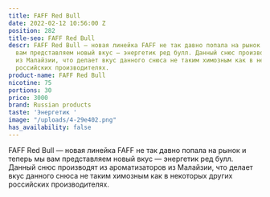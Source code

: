 ```yaml
---
title: FAFF Red Bull
date: 2022-02-12 10:56:00 Z
position: 282
title-seo: FAFF Red Bull
descr: FAFF Red Bull — новая линейка FAFF не так давно попала на рынок и теперь мы
  вам представляем новый вкус — энергетик ред булл. Данный снюс производят из ароматизаторов
  из Малайзии, что делает вкус данного снюса не таким химозным как в некоторых других
  российских производителях.
product-name: FAFF Red Bull
nicotine: 75
portions: 30
price: 3000
brand: Russian products
taste: 'Энергетик '
image: "/uploads/4-29e402.png"
has_availability: false
---
```


FAFF Red Bull — новая линейка FAFF не так давно попала на рынок и теперь мы вам представляем новый вкус — энергетик ред булл. Данный снюс производят из ароматизаторов из Малайзии, что делает вкус данного снюса не таким химозным как в некоторых других российских производителях.